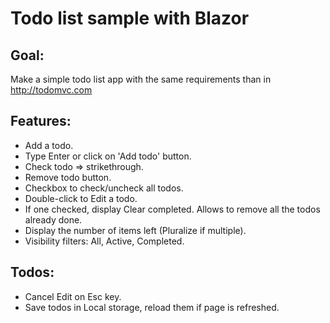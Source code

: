 # Todo list sample with Blazor

## Goal:
Make a simple todo list app with the same requirements than in http://todomvc.com

## Features:
- Add a todo.
- Type Enter or click on 'Add todo' button.
- Check todo => strikethrough.
- Remove todo button.
- Checkbox to check/uncheck all todos.
- Double-click to Edit a todo.
- If one checked, display Clear completed. Allows to remove all the todos already done.
- Display the number of items left (Pluralize if multiple).
- Visibility filters: All, Active, Completed.

## Todos:
- Cancel Edit on Esc key.
- Save todos in Local storage, reload them if page is refreshed.
